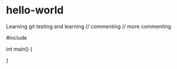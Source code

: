 # hello-world
Learning git
testing
and learning
// commenting
// more commenting

#include <iostream>

int main()
{

}
